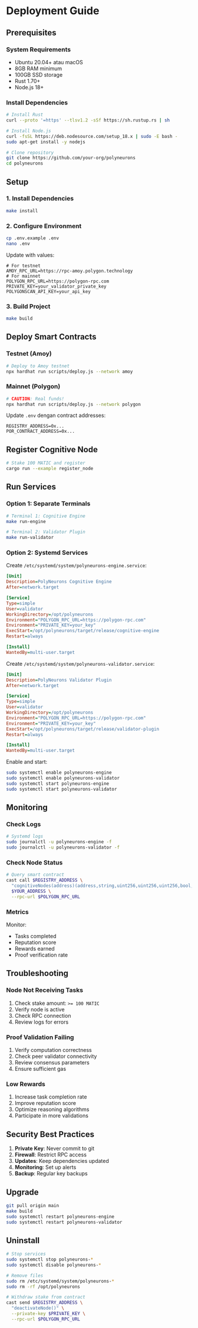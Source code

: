 # Deployment Guide

## Prerequisites

### System Requirements
- Ubuntu 20.04+ atau macOS
- 8GB RAM minimum
- 100GB SSD storage
- Rust 1.70+
- Node.js 18+

### Install Dependencies

```bash
# Install Rust
curl --proto '=https' --tlsv1.2 -sSf https://sh.rustup.rs | sh

# Install Node.js
curl -fsSL https://deb.nodesource.com/setup_18.x | sudo -E bash -
sudo apt-get install -y nodejs

# Clone repository
git clone https://github.com/your-org/polyneurons
cd polyneurons
```

## Setup

### 1. Install Dependencies

```bash
make install
```

### 2. Configure Environment

```bash
cp .env.example .env
nano .env
```

Update with values:
```env
# For testnet
AMOY_RPC_URL=https://rpc-amoy.polygon.technology
# For mainnet
POLYGON_RPC_URL=https://polygon-rpc.com
PRIVATE_KEY=your_validator_private_key
POLYGONSCAN_API_KEY=your_api_key
```

### 3. Build Project

```bash
make build
```

## Deploy Smart Contracts

### Testnet (Amoy)

```bash
# Deploy to Amoy testnet
npx hardhat run scripts/deploy.js --network amoy
```

### Mainnet (Polygon)

```bash
# CAUTION: Real funds!
npx hardhat run scripts/deploy.js --network polygon
```

Update `.env` dengan contract addresses:
```env
REGISTRY_ADDRESS=0x...
POR_CONTRACT_ADDRESS=0x...
```

## Register Cognitive Node

```bash
# Stake 100 MATIC and register
cargo run --example register_node
```

## Run Services

### Option 1: Separate Terminals

```bash
# Terminal 1: Cognitive Engine
make run-engine

# Terminal 2: Validator Plugin
make run-validator
```

### Option 2: Systemd Services

Create `/etc/systemd/system/polyneurons-engine.service`:
```ini
[Unit]
Description=PolyNeurons Cognitive Engine
After=network.target

[Service]
Type=simple
User=validator
WorkingDirectory=/opt/polyneurons
Environment="POLYGON_RPC_URL=https://polygon-rpc.com"
Environment="PRIVATE_KEY=your_key"
ExecStart=/opt/polyneurons/target/release/cognitive-engine
Restart=always

[Install]
WantedBy=multi-user.target
```

Create `/etc/systemd/system/polyneurons-validator.service`:
```ini
[Unit]
Description=PolyNeurons Validator Plugin
After=network.target

[Service]
Type=simple
User=validator
WorkingDirectory=/opt/polyneurons
Environment="POLYGON_RPC_URL=https://polygon-rpc.com"
Environment="PRIVATE_KEY=your_key"
ExecStart=/opt/polyneurons/target/release/validator-plugin
Restart=always

[Install]
WantedBy=multi-user.target
```

Enable and start:
```bash
sudo systemctl enable polyneurons-engine
sudo systemctl enable polyneurons-validator
sudo systemctl start polyneurons-engine
sudo systemctl start polyneurons-validator
```

## Monitoring

### Check Logs

```bash
# Systemd logs
sudo journalctl -u polyneurons-engine -f
sudo journalctl -u polyneurons-validator -f
```

### Check Node Status

```bash
# Query smart contract
cast call $REGISTRY_ADDRESS \
  "cognitiveNodes(address)(address,string,uint256,uint256,uint256,bool,uint256)" \
  $YOUR_ADDRESS \
  --rpc-url $POLYGON_RPC_URL
```

### Metrics

Monitor:
- Tasks completed
- Reputation score
- Rewards earned
- Proof verification rate

## Troubleshooting

### Node Not Receiving Tasks

1. Check stake amount: `>= 100 MATIC`
2. Verify node is active
3. Check RPC connection
4. Review logs for errors

### Proof Validation Failing

1. Verify computation correctness
2. Check peer validator connectivity
3. Review consensus parameters
3. Ensure sufficient gas

### Low Rewards

1. Increase task completion rate
2. Improve reputation score
3. Optimize reasoning algorithms
4. Participate in more validations

## Security Best Practices

1. **Private Key**: Never commit to git
2. **Firewall**: Restrict RPC access
3. **Updates**: Keep dependencies updated
4. **Monitoring**: Set up alerts
5. **Backup**: Regular key backups

## Upgrade

```bash
git pull origin main
make build
sudo systemctl restart polyneurons-engine
sudo systemctl restart polyneurons-validator
```

## Uninstall

```bash
# Stop services
sudo systemctl stop polyneurons-*
sudo systemctl disable polyneurons-*

# Remove files
sudo rm /etc/systemd/system/polyneurons-*
sudo rm -rf /opt/polyneurons

# Withdraw stake from contract
cast send $REGISTRY_ADDRESS \
  "deactivateNode()" \
  --private-key $PRIVATE_KEY \
  --rpc-url $POLYGON_RPC_URL
```
